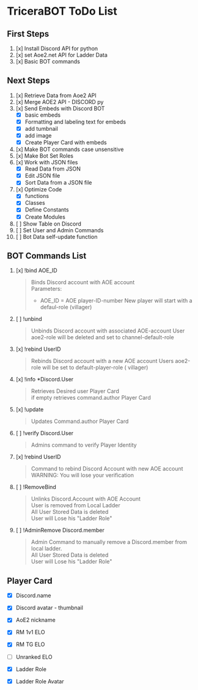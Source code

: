 # TriceraBOT ToDo List

## First Steps 
1. [x] Install Discord API for python
2. [x] set Aoe2.net API for Ladder Data
3. [x] Basic BOT commands

## Next Steps
1. [x] Retrieve Data from Aoe2 API
2. [x] Merge AOE2 API - DISCORD py
3. [x] Send Embeds with Discord BOT
   - [x] basic embeds
   - [x] Formatting and labeling text for embeds
   - [x] add tumbnail
   - [x] add image
   - [x] Create Player Card with embeds
4. [x] Make BOT commands case unsensitive
5. [x] Make Bot Set Roles
6. [x] Work with JSON files
    - [x] Read Data from JSON
    - [x] Edit JSON file
    - [x] Sort Data from a JSON file
7. [x] Optimize Code
   - [x] functions
   - [x] Classes
   - [x] Define Constants
   - [x] Create Modules
8. [ ] Show Table on Discord
9. [ ] Set User and Admin Commands
10. [ ] Bot Data self-update function

## BOT Commands List
1. [x] !bind AOE_ID  
   > Binds Discord account with AOE account  
   > Parameters:  
   > - AOE_ID = AOE player-ID-number
   > New player will start with a defaul-role (villager)

2. [ ] !unbind
   > Unbinds Discord account with associated AOE-account
   > User aoe2-role will be deleted and set to channel-default-role

3. [x] !rebind  UserID
   > Rebinds Discord account with a new AOE account
   > Users aoe2-role will be set to default-player-role ( villager)

4. [x] !info *Discord.User
   > Retrieves Desired user Player Card  
   > if empty retrieves command.author Player Card

5. [x] !update
   > Updates Command.author Player Card

6. [ ] !verify Discord.User
   > Admins command to verify Player Identity

7. [x] !rebind UserID
   > Command to rebind Discord Account with new AOE account  
   > WARNING: You will lose your verification

8. [ ] !RemoveBind
    > Unlinks Discord.Account with AOE Account  
    > User is removed from Local Ladder  
    > All User Stored Data is deleted  
    > User will Lose his "Ladder Role"

9.  [ ] !AdminRemove Discord.member
    > Admin Command to manually remove a Discord.member from local ladder.  
    > All User Stored Data is deleted  
    > User will Lose his "Ladder Role"


## Player Card 
 - [x] Discord.name
 - [x] Discord avatar - thumbnail
 - [x] AoE2 nickname
 - [x] RM 1v1 ELO
 - [x] RM TG ELO
 - [ ] Unranked ELO
 - [x] Ladder Role
 - [x] Ladder Role Avatar
    
   



  

